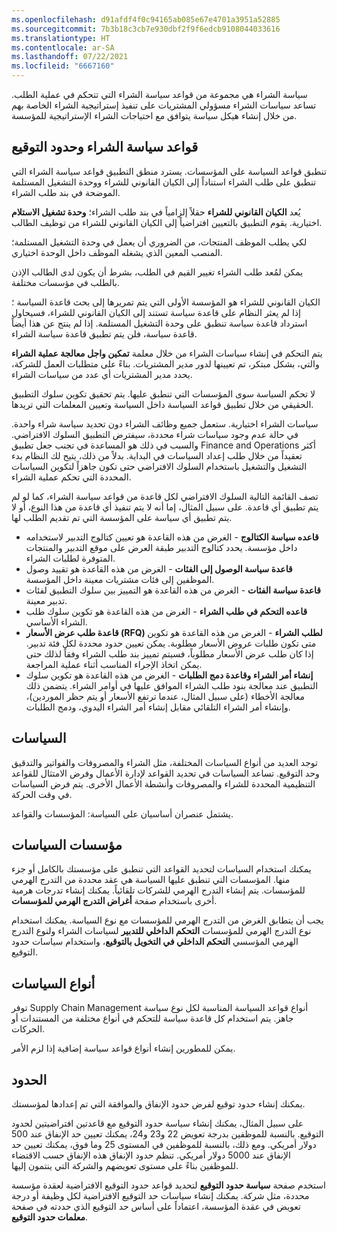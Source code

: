 ```yaml
---
ms.openlocfilehash: d91afdf4f0c94165ab085e67e4701a3951a52885
ms.sourcegitcommit: 7b3b18c3cb7e930dbf2f9f6edcb9108044033616
ms.translationtype: HT
ms.contentlocale: ar-SA
ms.lasthandoff: 07/22/2021
ms.locfileid: "6667160"
---
```

سياسة الشراء هي مجموعة من قواعد سياسة الشراء التي تتحكم في عملية الطلب. تساعد سياسات الشراء مسؤولي المشتريات على تنفيذ إستراتيجية الشراء الخاصة بهم من خلال إنشاء هيكل سياسة يتوافق مع احتياجات الشراء الإستراتيجية للمؤسسة.

## <a name="purchasing-policy-rules-and-signing-limits"></a>قواعد سياسة الشراء وحدود التوقيع 

تنطبق قواعد السياسة على المؤسسات. يسترد منطق التطبيق قواعد سياسة الشراء التي تنطبق على طلب الشراء استناداً إلى الكيان القانوني للشراء ووحدة التشغيل المستلمة الموضحة في بند طلب الشراء.

يُعد **الكيان القانوني للشراء** حقلاً إلزامياً في بند طلب الشراء؛ **وحدة تشغيل الاستلام** اختيارية. يقوم التطبيق بالتعيين افتراضياً إلى الكيان القانوني للشراء من توظيف الطالب.

لكي يطلب الموظف المنتجات، من الضروري أن يعمل في وحدة التشغيل المستلمة؛ المنصب المعين الذي يشغله الموظف داخل الوحدة اختياري.

يمكن لمُعد طلب الشراء تغيير القيم في الطلب، بشرط أن يكون لدى الطالب الإذن بالطلب في مؤسسات مختلفة.
 
الكيان القانوني للشراء هو المؤسسة الأولى التي يتم تمريرها إلى بحث قاعدة السياسة ؛ إذا لم يعثر النظام على قاعدة سياسة تستند إلى الكيان القانوني للشراء، فسيحاول استرداد قاعدة سياسة تنطبق على وحدة التشغيل المستلمة. إذا لم ينتج عن هذا أيضاً قاعدة سياسة، فلن يتم تطبيق قاعدة سياسة الشراء.

يتم التحكم في إنشاء سياسات الشراء من خلال معلمة **تمكين واجل معالجة عملية الشراء** والتي، بشكل مبتكر، تم تعيينها لدور مدير المشتريات. بناءً على متطلبات العمل للشركة، يحدد مدير المشتريات أي عدد من سياسات الشراء.

لا تحكم السياسة سوى المؤسسات التي تنطبق عليها. يتم تحقيق تكوين سلوك التطبيق الحقيقي من خلال تطبيق قواعد السياسة داخل السياسة وتعيين المعلمات التي تريدها.

سياسات الشراء اختيارية. ستعمل جميع وظائف الشراء دون تحديد سياسة شراء واحدة. في حالة عدم وجود سياسات شراء محددة، سيفترض التطبيق السلوك الافتراضي. والسبب في ذلك هو المساعدة في تجنب جعل تطبيق Finance and Operations أكثر تعقيداً من خلال طلب إعداد السياسات في البداية. بدلاً من ذلك، يتيح لك النظام بدء التشغيل والتشغيل باستخدام السلوك الافتراضي حتى تكون جاهزاً لتكوين السياسات المحددة التي تحكم عملية الشراء.

تصف القائمة التالية السلوك الافتراضي لكل قاعدة من قواعد سياسة الشراء، كما لو لم يتم تطبيق أي قاعدة. على سبيل المثال، إما أنه لا يتم تنفيذ أي قاعدة من هذا النوع، أو لا يتم تطبيق أي سياسة على المؤسسة التي تم تقديم الطلب لها.

-   **قاعده سياسة الكتالوج** - الغرض من هذه القاعدة هو تعيين كتالوج التدبير لاستخدامه داخل مؤسسة. يحدد كتالوج التدبير طبقة العرض على موقع التدبير والمنتجات المتوفرة لطلبات الشراء.
-   **قاعدة سياسة الوصول إلى الفئات** - الغرض من هذه القاعدة هو تقييد وصول الموظفين إلى فئات مشتريات معينة داخل المؤسسة.
-   **قاعدة سياسة الفئات** - الغرض من هذه القاعدة هو التمييز بين سلوك التطبيق لفئات تدبير معينة.
-   **قاعده التحكم في طلب الشراء** - الغرض من هذه القاعدة هو تكوين سلوك طلب الشراء الأساسي.
-   **قاعدة طلب عرض الأسعار (RFQ) لطلب الشراء** - الغرض من هذه القاعدة هو تكوين متى تكون طلبات عروض الأسعار مطلوبة. يمكن تعيين حدود محددة لكل فئة تدبير. إذا كان طلب عرض الأسعار مطلوباً، فسيتم تمييز بند طلب الشراء وفقاً لذلك حتى يمكن اتخاذ الإجراء المناسب أثناء عملية المراجعة.
-   **إنشاء أمر الشراء وقاعدة دمج الطلبات** - الغرض من هذه القاعدة هو تكوين سلوك التطبيق عند معالجة بنود طلب الشراء الموافق عليها في أوامر الشراء.
    يتضمن ذلك معالجة الأخطاء (على سبيل المثال، عندما ترتفع الأسعار أو يتم حظر الموردين)، وإنشاء أمر الشراء التلقائي مقابل إنشاء أمر الشراء اليدوي، ودمج الطلبات.

## <a name="policies"></a>السياسات 

توجد العديد من أنواع السياسات المختلفة، مثل الشراء والمصروفات والفواتير والتدقيق وحد التوقيع. تساعد السياسات في تحديد القواعد لإدارة الأعمال وفرض الامتثال للقواعد التنظيمية المحددة للشراء والمصروفات وأنشطة الأعمال الأخرى. يتم فرض السياسات في وقت الحركة.

يشتمل عنصران أساسيان على السياسة: المؤسسات والقواعد.

## <a name="policy-organizations"></a>مؤسسات السياسات 

يمكنك استخدام السياسات لتحديد القواعد التي تنطبق على مؤسستك بالكامل أو جزء منها. المؤسسات التي تنطبق عليها السياسة هي عقد محددة من التدرج الهرمي للمؤسسات. يتم إنشاء التدرج الهرمي للشركات تلقائياً. يمكنك إنشاء تدرجات هرمية أخرى باستخدام صفحة **أغراض التدرج الهرمي للمؤسسات**.

يجب أن يتطابق الغرض من التدرج الهرمي للمؤسسات مع نوع السياسة.
يمكنك استخدام نوع التدرج الهرمي للمؤسسات **التحكم الداخلي للتدبير** لسياسات الشراء ولنوع التدرج الهرمي المؤسسي **التحكم الداخلي في التخويل بالتوقيع**، واستخدام سياسات حدود التوقيع.

## <a name="policy-types"></a>أنواع السياسات 

توفر Supply Chain Management أنواع قواعد السياسة المناسبة لكل نوع سياسة جاهز. يتم استخدام كل قاعدة سياسة للتحكم في أنواع مختلفة من المستندات أو الحركات.

يمكن للمطورين إنشاء أنواع قواعد سياسة إضافية إذا لزم الأمر.

## <a name="limits"></a>الحدود 

يمكنك إنشاء حدود توقيع لفرض حدود الإنفاق والموافقة التي تم إعدادها لمؤسستك.

على سبيل المثال، يمكنك إنشاء سياسة حدود التوقيع مع قاعدتين افتراضيتين لحدود التوقيع. بالنسبة للموظفين بدرجة تعويض 22 و23 و24، يمكنك تعيين حد الإنفاق عند 500 دولار أمريكي. ومع ذلك، بالنسبة للموظفين في المستوى 25 وما فوق، يمكنك تعيين حد الإنفاق عند 5000 دولار أمريكي. تنظم حدود الإنفاق هذه الإنفاق حسب الاقتضاء للموظفين بناءً على مستوى تعويضهم والشركة التي ينتمون إليها.

استخدم صفحة **سياسة حدود التوقيع** لتحديد قواعد حدود التوقيع الافتراضية لعقدة مؤسسة محددة، مثل شركة. يمكنك إنشاء سياسات حد التوقيع الافتراضية لكل وظيفة أو درجة تعويض في عقدة المؤسسة، اعتماداً على أساس حد التوقيع الذي حددته في صفحة **معلمات حدود التوقيع**.

